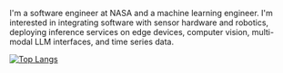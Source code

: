 I'm a software engineer at NASA and a machine learning engineer.  I'm interested in integrating software with sensor hardware and robotics, deploying inference services on edge devices, computer vision, multi-modal LLM interfaces, and time series data.  

[![Top Langs](https://github-readme-stats.vercel.app/api/top-langs/?username=demelere)](https://github.com/demelere/github-readme-stats)
